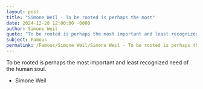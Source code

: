 ```yaml
---
layout: post
title: "Simone Weil - To be rooted is perhaps the most"
date: 2024-12-28 12:00:00 -0000
author: Simone Weil
quote: "To be rooted is perhaps the most important and least recognized need of the human soul."
subject: Famous
permalink: /Famous/Simone Weil/Simone Weil - To be rooted is perhaps the most
---
```


To be rooted is perhaps the most important and least recognized need of the human soul.

- Simone Weil
